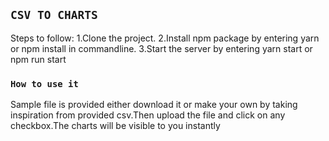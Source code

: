 ## `CSV TO CHARTS`
Steps to follow:
1.Clone the project.
2.Install npm package by entering yarn or npm install in commandline.
3.Start the server by entering yarn start or npm run start

### `How to use it`
Sample file is provided either download it or make your own by taking inspiration from provided csv.Then upload the file and click on any checkbox.The charts will be visible to you instantly 

